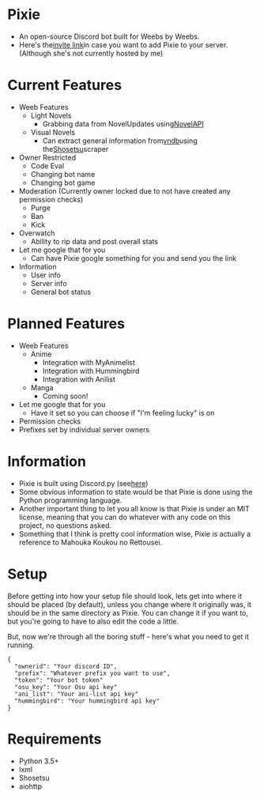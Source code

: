 # Pixie
* An open-source Discord bot built for Weebs by Weebs.
* Here's the[invite link](https://discordapp.com/oauth2/authorize?client_id=175319652073734144&scope=bot&permissions=536083519)in case you want to add Pixie to your server. (Although she's not currently hosted by me)

# Current Features
* Weeb Features
  * Light Novels
    * Grabbing data from NovelUpdates using[NovelAPI](https://github.com/GetRektByMe/NovelAPI)
  * Visual Novels
    * Can extract general information from[vndb](https://vndb.org/)using the[Shosetsu](https://github.com/ccubed/Shosetsu)scraper
* Owner Restricted
  * Code Eval
  * Changing bot name
  * Changing bot game
* Moderation (Currently owner locked due to not have created any permission checks)
  * Purge
  * Ban
  * Kick
* Overwatch
  * Ability to rip data and post overall stats
* Let me google that for you
  * Can have Pixie google something for you and send you the link
* Information
  * User info
  * Server info
  * General bot status


# Planned Features
* Weeb Features
  * Anime
    * Integration with MyAnimelist
    * Integration with Hummingbird
    * Integration with Anilist
  * Manga
    * Coming soon!
* Let me google that for you
  * Have it set so you can choose if "I'm feeling lucky" is on
* Permission checks
* Prefixes set by individual server owners


# Information
* Pixie is built using Discord.py (see[here](https://github.com/Rapptz/discord.py))
* Some obvious information to state would be that Pixie is done using the Python programming language.
* Another important thing to let you all know is that Pixie is under an MIT license, meaning that you can do whatever with any code on this project, no questions asked.
* Something that I think is pretty cool information wise, Pixie is actually a reference to Mahouka Koukou no Rettousei.

# Setup

Before getting into how your setup file should look, lets get into where it should be placed (by default), unless you change where it originally was, it should be in the same directory as Pixie. You can change it if you want to, but you're going to have to also edit the code a little.

But, now we're through all the boring stuff - here's what you need to get it running.
```
{
  "ownerid": "Your discord ID",
  "prefix": "Whatever prefix you want to use",
  "token": "Your bot token"
  "osu_key": "Your Osu api key"
  "ani_list": "Your ani-list api key"
  "hummingbird": "Your hummingbird api key"
}
```
# Requirements
* Python 3.5+
* lxml
* Shosetsu
* aiohttp